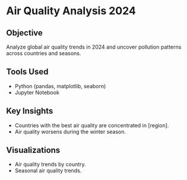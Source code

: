# Air Quality Analysis 2024

## Objective
Analyze global air quality trends in 2024 and uncover pollution patterns across countries and seasons.

## Tools Used
- Python (pandas, matplotlib, seaborn)
- Jupyter Notebook

## Key Insights
- Countries with the best air quality are concentrated in [region].
- Air quality worsens during the winter season.

## Visualizations
- Air quality trends by country.
- Seasonal air quality trends.
